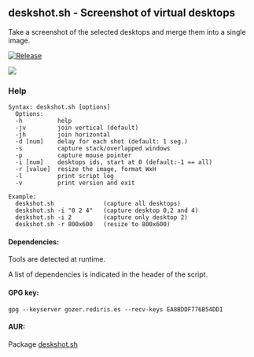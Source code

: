 ## deskshot.sh - Screenshot of virtual desktops

Take a screenshot of the selected desktops and merge them into a single image.

[![Release](https://img.shields.io/github/v/release/daltomi/deskshot)](https://github.com/daltomi/deskshot/releases/latest)

<img src="https://github.com/daltomi/deskshot/raw/master/screenshots/deskshot.png"/>


### Help

```
Syntax: deskshot.sh [options]
  Options:
  -h          help
  -jv         join vertical (default)
  -jh         join horizontal
  -d [num]    delay for each shot (default: 1 seg.)
  -s          capture stack/overlapped windows
  -p          capture mouse pointer
  -i [num]    desktops ids, start at 0 (default:-1 == all)
  -r [value]  resize the image, format WxH
  -l          print script log
  -v          print version and exit

Example:
  deskshot.sh              (capture all desktops)
  deskshot.sh -i "0 2 4"   (capture desktop 0,2 and 4)
  deskshot.sh -i 2         (capture only desktop 2)
  deskshot.sh -r 800x600   (resize to 800x600)
```

#### Dependencies:

Tools are detected at runtime.

A list of dependencies is indicated in the header of the script.

#### GPG key:

`gpg --keyserver gozer.rediris.es --recv-keys EA8BDDF776B54DD1`


#### AUR:

Package [deskshot.sh](https://aur.archlinux.org/packages/deskshot.sh)

